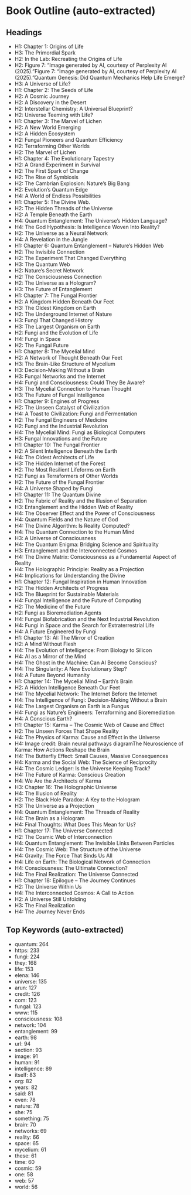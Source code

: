 # Book Outline (auto-extracted)

## Headings
- H1: Chapter 1: Origins of Life
- H3: The Primordial Spark
- H2: In the Lab: Recreating the Origins of Life
- H2: Figure 7: “Image generated by AI, courtesy of Perplexity AI (2025).”Figure 7: “Image generated by AI, courtesy of Perplexity AI (2025).”Quantum Genesis: Did Quantum Mechanics Help Life Emerge?
- H3: A Universe of Life?
- H1: Chapter 2: The Seeds of Life
- H2: A Cosmic Journey
- H2: A Discovery in the Desert
- H2: Interstellar Chemistry: A Universal Blueprint?
- H2: Universe Teeming with Life?
- H1: Chapter 3: The Marvel of Lichen
- H2: A New World Emerging
- H2: A Hidden Ecosystem
- H2: Fungal Pioneers and Quantum Efficiency
- H2: Terraforming Other Worlds
- H2: The Marvel of Lichen
- H1: Chapter 4: The Evolutionary Tapestry
- H2: A Grand Experiment in Survival
- H2: The First Spark of Change
- H2: The Rise of Symbiosis
- H2: The Cambrian Explosion: Nature’s Big Bang
- H2: Evolution’s Quantum Edge
- H4: A World of Endless Possibilities
- H1: Chapter 5: The Divine Web.
- H2: The Hidden Threads of the Universe
- H2: A Temple Beneath the Earth
- H4: Quantum Entanglement: The Universe’s Hidden Language?
- H4: The God Hypothesis: Is Intelligence Woven Into Reality?
- H2: The Universe as a Neural Network
- H4: A Revelation in the Jungle
- H1: Chapter 6: Quantum Entanglement – Nature’s Hidden Web
- H2: The Invisible Connection
- H2: The Experiment That Changed Everything
- H3: The Quantum Web
- H2: Nature’s Secret Network
- H2: The Consciousness Connection
- H2: The Universe as a Hologram?
- H3: The Future of Entanglement
- H1: Chapter 7: The Fungal Frontier
- H2: A Kingdom Hidden Beneath Our Feet
- H3: The Oldest Kingdom on Earth
- H2: The Underground Internet of Nature
- H3: Fungi That Changed History
- H3: The Largest Organism on Earth
- H2: Fungi and the Evolution of Life
- H4: Fungi in Space
- H2: The Fungal Future
- H1: Chapter 8: The Mycelial Mind
- H2: A Network of Thought Beneath Our Feet
- H3: The Brain-Like Structure of Mycelium
- H3: Decision-Making Without a Brain
- H3: Fungal Networks and the Internet
- H4: Fungi and Consciousness: Could They Be Aware?
- H3: The Mycelial Connection to Human Thought
- H3: The Future of Fungal Intelligence
- H1: Chapter 9: Engines of Progress
- H2: The Unseen Catalyst of Civilization
- H4: A Toast to Civilization: Fungi and Fermentation
- H2: The Fungal Engineers of Medicine
- H2: Fungi and the Industrial Revolution
- H4: The Mycelial Mind: Fungi as Biological Computers
- H3: Fungal Innovations and the Future
- H1: Chapter 10: The Fungal Frontier
- H2: A Silent Intelligence Beneath the Earth
- H4: The Oldest Architects of Life
- H3: The Hidden Internet of the Forest
- H2: The Most Resilient Lifeforms on Earth
- H2: Fungi as Terraformers of Other Worlds
- H2: The Future of the Fungal Frontier
- H4: A Universe Shaped by Fungi
- H1: Chapter 11: The Quantum Divine
- H2: The Fabric of Reality and the Illusion of Separation
- H3: Entanglement and the Hidden Web of Reality
- H4: The Observer Effect and the Power of Consciousness
- H4: Quantum Fields and the Nature of God
- H4: The Divine Algorithm: Is Reality Computed?
- H4: The Quantum Connection to the Human Mind
- H3: A Universe of Consciousness
- H4: The Quantum Enigma: Bridging Science and Spirituality
- H3: Entanglement and the Interconnected Cosmos
- H4: The Divine Matrix: Consciousness as a Fundamental Aspect of Reality
- H4: The Holographic Principle: Reality as a Projection
- H4: Implications for Understanding the Divine
- H1: Chapter 12: Fungal Inspiration in Human Innovation
- H2: The Hidden Architects of Progress
- H3: The Blueprint for Sustainable Materials
- H4: Fungal Intelligence and the Future of Computing
- H2: The Medicine of the Future
- H2: Fungi as Bioremediation Agents
- H4: Fungal Biofabrication and the Next Industrial Revolution
- H4: Fungi in Space and the Search for Extraterrestrial Life
- H4: A Future Engineered by Fungi
- H1: Chapter 13: AI: The Mirror of Creation
- H2: A Mind Without Flesh
- H4: The Evolution of Intelligence: From Biology to Silicon
- H4: AI as a Mirror of the Mind
- H4: The Ghost in the Machine: Can AI Become Conscious?
- H4: The Singularity: A New Evolutionary Step?
- H4: A Future Beyond Humanity
- H1: Chapter 14: The Mycelial Mind – Earth’s Brain
- H2: A Hidden Intelligence Beneath Our Feet
- H4: The Mycelial Network: The Internet Before the Internet
- H4: The Intelligence of Fungi: Decision-Making Without a Brain
- H4: The Largest Organism on Earth is a Fungus
- H4: Fungi as Nature’s Engineers: Terraforming and Bioremediation
- H4: A Conscious Earth?
- H1: Chapter 15: Karma – The Cosmic Web of Cause and Effect
- H2: The Unseen Forces That Shape Reality
- H4: The Physics of Karma: Cause and Effect in the Universe
- H4: Image credit: Brain neural pathways diagramThe Neuroscience of Karma: How Actions Reshape the Brain
- H4: The Butterfly Effect: Small Causes, Massive Consequences
- H4: Karma and the Social Web: The Science of Reciprocity
- H4: The Cosmic Ledger: Is the Universe Keeping Track?
- H4: The Future of Karma: Conscious Creation
- H4: We Are the Architects of Karma
- H3: Chapter 16: The Holographic Universe
- H4: The Illusion of Reality
- H2: The Black Hole Paradox: A Key to the Hologram
- H3: The Universe as a Projection
- H4: Quantum Entanglement: The Threads of Reality
- H4: The Brain as a Hologram
- H4: Final Thoughts: What Does This Mean for Us?
- H1: Chapter 17: The Universe Connected
- H2: The Cosmic Web of Interconnection
- H4: Quantum Entanglement: The Invisible Links Between Particles
- H4: The Cosmic Web: The Structure of the Universe
- H4: Gravity: The Force That Binds Us All
- H4: Life on Earth: The Biological Network of Connection
- H4: Consciousness: The Ultimate Connection?
- H4: The Final Realization: The Universe Connected
- H1: Chapter 18: Epilogue – The Journey Continues
- H2: The Universe Within Us
- H4: The Interconnected Cosmos: A Call to Action
- H2: A Universe Still Unfolding
- H3: The Final Realization
- H4: The Journey Never Ends

## Top Keywords (auto-extracted)
- quantum: 264
- https: 233
- fungi: 224
- they: 168
- life: 153
- elena: 146
- universe: 135
- arun: 127
- credit: 126
- com: 123
- fungal: 123
- www: 115
- consciousness: 108
- network: 104
- entanglement: 99
- earth: 98
- url: 94
- section: 93
- image: 91
- human: 91
- intelligence: 89
- itself: 83
- org: 82
- years: 82
- said: 81
- even: 78
- nature: 78
- she: 75
- something: 75
- brain: 70
- networks: 69
- reality: 66
- space: 65
- mycelium: 61
- these: 61
- time: 60
- cosmic: 59
- one: 58
- web: 57
- world: 56